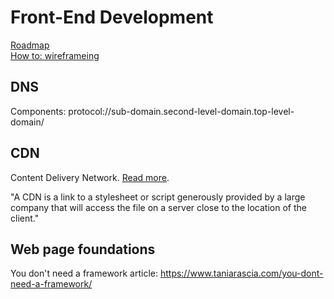 # Front-End Development

[Roadmap](https://roadmap.sh/frontend)  
[How to: wireframeing](https://careerfoundry.com/en/blog/ux-design/how-to-create-your-first-wireframe/)

## DNS
Components: protocol://sub-domain.second-level-domain.top-level-domain/  


## CDN
Content Delivery Network. [Read more](https://web.dev/content-delivery-networks/).

"A CDN is a link to a stylesheet or script generously provided by a large company that will access the file on a server close to the location of the client."

## Web page foundations
You don't need a framework article: https://www.taniarascia.com/you-dont-need-a-framework/

